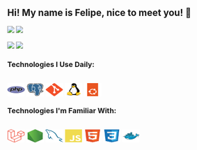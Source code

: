 ## Hi! My name is Felipe, nice to meet you! 👋

<div>
 <a href="https://www.linkedin.com/in/lipestaub" target="_blank"><img src="https://img.shields.io/badge/-LinkedIn-%230077B5?style=for-the-badge&logo=linkedin&logoColor=white"></a>
 <a href="mailto:lipestaub@gmail.com"><img src="https://img.shields.io/badge/-Gmail-%23333?style=for-the-badge&logo=gmail&logoColor=white"></a>
</div>

<br>

<div style="display: inline-block;">
 <a href="#" target="_blank"><img height="200" src="https://github-readme-stats.vercel.app/api?username=lipestaub&show_icons=true&theme=github_dark"></a>
 <a href="#" target="_blank"><img height="200" src="https://github-readme-stats.vercel.app/api/top-langs/?username=lipestaub&layout=compact&theme=github_dark"></a>
</div>

### Technologies I Use Daily:
<div style="display: inline_block"><br>
 <a href="https://www.php.net/" target="_blank"><img align="center" alt="PHP" height="30" width="40" src="https://raw.githubusercontent.com/devicons/devicon/master/icons/php/php-original.svg"></a>
 <a href="https://www.postgresql.org/" target="_blank"><img align="center" alt="PostgreSQL" height="30" width="40" src="https://raw.githubusercontent.com/devicons/devicon/master/icons/postgresql/postgresql-original.svg"></a>
 <a href="https://git-scm.com/" target="_blank"><img align="center" alt="Git" height="30" width="40" src="https://raw.githubusercontent.com/devicons/devicon/master/icons/git/git-original.svg"></a>
 <a href="https://www.linux.org/" target="_blank"><img align="center" alt="Linux" height="30" width="40" src="https://raw.githubusercontent.com/devicons/devicon/master/icons/linux/linux-original.svg"></a>
 <a href="https://ubuntu.com/" target="_blank"><img align="center" alt="Ubuntu" height="30" width="40" src="https://raw.githubusercontent.com/devicons/devicon/master/icons/ubuntu/ubuntu-original.svg"></a>
</div>

### Technologies I'm Familiar With:
<div style="display: inline_block"><br>
 <a href="https://laravel.com/" target="_blank"><img align="center" alt="Laravel" height="30" width="40" src="https://raw.githubusercontent.com/devicons/devicon/master/icons/laravel/laravel-original.svg"></a>
 <a href="https://nodejs.org/" target="_blank"><img align="center" alt="Node.js" height="30" width="40" src="https://raw.githubusercontent.com/devicons/devicon/master/icons/nodejs/nodejs-original.svg"></a>
 <a href="https://www.mysql.com/" target="_blank"><img align="center" alt="MySQL" height="30" width="40" src="https://raw.githubusercontent.com/devicons/devicon/master/icons/mysql/mysql-original.svg"></a>
 <a href="https://developer.mozilla.org/en-US/docs/Web/JavaScript" target="_blank"><img align="center" alt="JavaScript" height="30" width="40" src="https://raw.githubusercontent.com/devicons/devicon/master/icons/javascript/javascript-plain.svg"></a>
 <a href="https://developer.mozilla.org/en-US/docs/Web/HTML" target="_blank"><img align="center" alt="HTML" height="30" width="40" src="https://raw.githubusercontent.com/devicons/devicon/master/icons/html5/html5-original.svg"></a>
 <a href="https://developer.mozilla.org/en-US/docs/Web/CSS" target="_blank"><img align="center" alt="CSS" height="30" width="40" src="https://raw.githubusercontent.com/devicons/devicon/master/icons/css3/css3-original.svg"></a>
 <a href="https://www.docker.com/" target="_blank"><img align="center" alt="Docker" height="30" width="40" src="https://raw.githubusercontent.com/devicons/devicon/master/icons/docker/docker-original.svg"></a>
</div>
